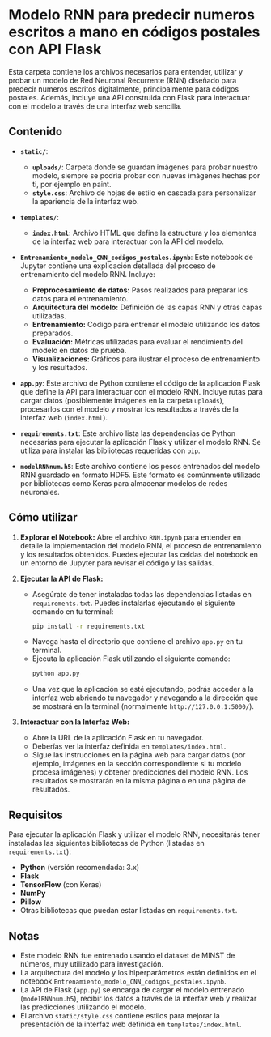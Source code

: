 # Modelo RNN para predecir numeros escritos a mano en códigos postales con API Flask

Esta carpeta contiene los archivos necesarios para entender, utilizar y probar un modelo de Red Neuronal Recurrente (RNN) diseñado para predecir numeros escritos digitalmente, principalmente para códigos postales. Además, incluye una API construida con Flask para interactuar con el modelo a través de una interfaz web sencilla.

## Contenido

* **`static/`**:
    * **`uploads/`**: Carpeta donde se guardan imágenes para probar nuestro modelo, siempre se podría probar con nuevas imágenes hechas por ti, por ejemplo en paint.
    * **`style.css`**: Archivo de hojas de estilo en cascada para personalizar la apariencia de la interfaz web.

* **`templates/`**:
    * **`index.html`**: Archivo HTML que define la estructura y los elementos de la interfaz web para interactuar con la API del modelo.

* **`Entrenamiento_modelo_CNN_codigos_postales.ipynb`**: Este notebook de Jupyter contiene una explicación detallada del proceso de entrenamiento del modelo RNN. Incluye:
    * **Preprocesamiento de datos:** Pasos realizados para preparar los datos para el entrenamiento.
    * **Arquitectura del modelo:** Definición de las capas RNN y otras capas utilizadas.
    * **Entrenamiento:** Código para entrenar el modelo utilizando los datos preparados.
    * **Evaluación:** Métricas utilizadas para evaluar el rendimiento del modelo en datos de prueba.
    * **Visualizaciones:** Gráficos para ilustrar el proceso de entrenamiento y los resultados.

* **`app.py`**: Este archivo de Python contiene el código de la aplicación Flask que define la API para interactuar con el modelo RNN. Incluye rutas para cargar datos (posiblemente imágenes en la carpeta `uploads`), procesarlos con el modelo y mostrar los resultados a través de la interfaz web (`index.html`).

* **`requirements.txt`**: Este archivo lista las dependencias de Python necesarias para ejecutar la aplicación Flask y utilizar el modelo RNN. Se utiliza para instalar las bibliotecas requeridas con `pip`.

* **`modelRNNnum.h5`**: Este archivo contiene los pesos entrenados del modelo RNN guardado en formato HDF5. Este formato es comúnmente utilizado por bibliotecas como Keras para almacenar modelos de redes neuronales.

## Cómo utilizar

1.  **Explorar el Notebook:** Abre el archivo `RNN.ipynb` para entender en detalle la implementación del modelo RNN, el proceso de entrenamiento y los resultados obtenidos. Puedes ejecutar las celdas del notebook en un entorno de Jupyter para revisar el código y las salidas.

2.  **Ejecutar la API de Flask:**
    * Asegúrate de tener instaladas todas las dependencias listadas en `requirements.txt`. Puedes instalarlas ejecutando el siguiente comando en tu terminal:
        ```bash
        pip install -r requirements.txt
        ```
    * Navega hasta el directorio que contiene el archivo `app.py` en tu terminal.
    * Ejecuta la aplicación Flask utilizando el siguiente comando:
        ```bash
        python app.py
        ```
    * Una vez que la aplicación se esté ejecutando, podrás acceder a la interfaz web abriendo tu navegador y navegando a la dirección que se mostrará en la terminal (normalmente `http://127.0.0.1:5000/`).

3.  **Interactuar con la Interfaz Web:**
    * Abre la URL de la aplicación Flask en tu navegador.
    * Deberías ver la interfaz definida en `templates/index.html`.
    * Sigue las instrucciones en la página web para cargar datos (por ejemplo, imágenes en la sección correspondiente si tu modelo procesa imágenes) y obtener predicciones del modelo RNN. Los resultados se mostrarán en la misma página o en una página de resultados.

## Requisitos

Para ejecutar la aplicación Flask y utilizar el modelo RNN, necesitarás tener instaladas las siguientes bibliotecas de Python (listadas en `requirements.txt`):

* **Python** (versión recomendada: 3.x)
* **Flask**
* **TensorFlow** (con Keras)
* **NumPy**
* **Pillow** 
* Otras bibliotecas que puedan estar listadas en `requirements.txt`.

## Notas

* Este modelo RNN fue entrenado usando el dataset de MINST de números, muy utilizado para investigación.
* La arquitectura del modelo y los hiperparámetros están definidos en el notebook `Entrenamiento_modelo_CNN_codigos_postales.ipynb`.
* La API de Flask (`app.py`) se encarga de cargar el modelo entrenado (`modelRNNnum.h5`), recibir los datos a través de la interfaz web y realizar las predicciones utilizando el modelo.
* El archivo `static/style.css` contiene estilos para mejorar la presentación de la interfaz web definida en `templates/index.html`.
